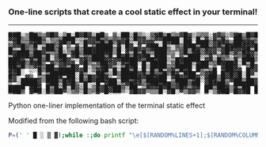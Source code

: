 ### One-line scripts that create a cool static effect in your terminal!
---

<pre style="line-height: .5em">
▓▓█  █▒▒ ▓█▓ ▒  █▓█▓░░█  ▒ ██░▓▒░ ▒▒▓░ ▒░▓█ ░▒▒▒ ░▓▒░▒▒░ █▓██░░▓▒▓ ▓█ █▓▓░▓▓ █▒█▒ █▓██▓  ▒▓░▒▓▒▓▓█░░ ▓█▒▓▓▒█▓░ ░█▓░  ▒ ▓█▓▒▓░ █ █▓█▒▓█░ ██▒ ▓█▓██▓█░▒▓░▒
▓▓▓░▒▓█░▒ ░ ░ █░░░  ░█░▒ ▒░░▒░█ ░░▒▓▓▒█ ▒ ▓▓░ ░░░▓ ▒░ ▓█▒  ▒▓ ░ ▒▓░▓░█▓░ ▒ ██▒░▓▓░▓▓███ ░░░ ░▒█░░ ▓▓ █▓░ █▓ ███▒ ▓▒░   ▓▒░░  ░▒░█░█▒▒▒░█▓ ▒ ▒░░ ▓█▓▒▒▓▓ 
░░█▒ ▓▒█▒░▒▒▒█▒█░░▒▓▓▒▒▒▒▒▒▓▓░░▓▓░░░ █▓██░█▒ █ ▓░░▒▓░ ▓█▒▓▒░▒█ ▓█░ ▒▒█░▒ █▒▒░▓░░▓█▓█  ▓░▒▒▒  ░░█░░▓ ▒▓█░░▓░▒░▓░▒ ░░█░░▓▒▒▓ ██ █   ▒░▓▓ ████▓▒▓ ▓░▓▒░▓█▓░
░▓▓ ▒░▓ ░░ ░▓ ▒  ░█ ░▒█░█░▓ █░   ▓▓ ░░░ ▒ ██  ██▒▓▓▒▓▒█▓▓▒▓▒░▒▓ █ ▒██░▓ ░▒▓░▒▒░ ▓▓▒██░░█▓▓▓█▓▓█▓ ▒█▒▒▓ ░▓█▓█▒ ░▓▓▒█ ▒█▓░░░█▒░▒  ██░   █░░ ▓ ▓██▒▓░▒██▓█ 
▒░ █▒▒▓░░██▒▒ ░ ▓ ░░▒████ ▒░▒▓ ▓ ▒▓█ █░░▒▒  █▒░▒  ▒░█▓░▓▒▓░█░▒▒ █░░█▒░░▓▒▓ ▓░  ▒▓▓░▓▒██░░  █▓░▓▒██ ▒▒█░░░ ░█▒░▓░▒█▒░▓░██ ░▒█░ ▓▒█░▓░▒░██▓░▒▓▒░ █▓ ░ ░░█▓
█░░█▒ ░ ▓ ▒░█░▒▒▓▒██▓██▓▓▒█ ▓░█░▓▒▒███▒ ░▒█▒▒▓▒▓▓▓ ▓█▒▓░▓▓░▒█ ██░▒░░▓█▓ █▒ ▓▓▓▓▒   █▒▒░░ ▓▒▓▒ ██ █░▒░░▒ ▓█░▓░░ ░▓░░ ░▓░▒█ ▓▓░▒▓▒▒█▓▒░ ▓▒██▓▓▒░ ▒▓█▓▓▒█ ░
░▓█▓█▒██ ▒ ▒█░ ▓█░▒░▒ ▓▒▓ █  ░ ▒▓░ █ ░ ▒ ▒  ▓▓░░░ ░░▒ ░▒▓▒▓ ▒▓░  ▒▒░▓▒█▒█▒ █▒▓▒ ▒▒▓ ░█▒░░█ ▒░▓░▒░▓░ ▒░░ ██▓░▒ ▒ █░▓▓▒▒█▒▒▒▒░▓▒▒░░▒ ░▒▒▒█▒█▒▓░▓▓░░█░░  █▒▓
░▒▓▓░▒ ▓▒█░▒▓█ ░░░▒▒███░▓ ▓▓█▒█▓▒█░░██░░ ▒░███░░▓░▒▒▒░▒░░█░▒▒▓ ░░▒▓█▒▓██░▒▓ ▒▒   ░█▒░▒▓▓█░█░ █▓░▓▒░▓█▒  ░▓▓  ▒▒ ░░▓▒▒ ▒▓▓██▒█░▒▓▓ ▒▓▓░▓░░▓▓▒░▓▓██▓▓ ░░ 
██▓░░▓▒█▒  ▒ ▒▓░ ▓▓▒░▒█▓ ▓░▓ █▒░▒ █▓█▓░░█▓██░▒ ▓▒░█▒ ░▓ █░█░▓░ ▒▓█ ▒▒░▒░░ ░ ░█ ░█▓█▒█░▒▓██░▓▓▒▓█▓▒█▓░░▓▒  ░░█░▒▒▓▓░▓░ ▒▓▒░▒▒▓ ▒███▓█  ▒ ▓▓░▓ █ ▒▓▒▒▓░  ░▓ 
▓█▒█▒▒▓░░ ▓░▓▓ ▓  █░░▒▒▓▓ ░▒▓▓█ █░ █▓█ ▒█░██░▓██ ▒ ▓██▒░ ░█ █▓▒▓▓ ▓▒██░░█░▒ █ ░▒▒▒ █▓░ ▒█▒▓ ▒▒▓░▒ ▓▓█   ▒░░▓░░▓▒█▓█░░▒█▓█ ▒░█▓▓▒▓█▒▓▒░▓█▒▒▓▓░▒ █▒█ ░░ █ ▓
▓▒▒  ░░▓▒██  ░▒█▓ █ ▒░▓█ ▒ ░▓▒█ █░█ █░▒░░█ █ █░░░░  █ ▓░ ▒ ▓ ▓  ▓ ░░█▓ ▓▒░█░ ▒▓░ ░█ █▓  ▓ ▒▓ ▓▒░▒▒▓▓▒░░▒▒█▒██░█ ▓▒▒█▒▓░█▒ ▒█░▒ ░ ▓█  ▓░▒ ██░█ ░░██▒█ ▒▓▒█
▒▓█░   ▓░░█▓███▓ ▓▒░ ▓▒░░█░██░░░▒ █▒▒░▒▓░░▓░  ▒░▒█ ▓ █░▓ █▓ ▒░▓█ █ █▓▓█▒█  ▓ ▒░░██ █▒▓█ █▓▓▓▒█  ██▓ ▒█░░▓ ░ ██ ░█ █▓██▒▓▒ ░▓░ ▓█▒▓  ░█▒▒█░░ ██░█▒█ ▓░▓▒ ░
▓    ░ ▒ ▒██▓ ██░▒  ░▓█▒░ ▒▒███▓▓▒▓▒▒█░▓▓ ▓██ ░▓▓█ █▓▓▓█░▓ ░░▓ █▓▒▒  ▓▒▓▒▒▓▓█░▓▓█▒▒░█▓▓░▒█▓▒▒██▒ ▒ ███ ▒▓███ ░ ▒░░  ▒▒▓ ░▒░▓▒▓▓▒░▒▓ ▒█▓▒▒    █ ▒ ▒░▒▒▓ ▓█
▓▓░ ▓▒  ▒█░ ▒░▒  █▒█▓▒█▓░  █▓▒▓▒ █▓▓██  █▓░░ ▓░░█▒▒█ ▓ ░ █░  █░█ █▓ ▒▒█░▓ █  ▒█▒▓ ▒▒ ░ ▒ █ █▓░▓▒░░▓ ▒▓  ▓░▓▒█░▒░█▒█▓█ ░░░ █ █ █  ░░█ ░█▒██░▓▒█ █ █   ░░▒▓
░  ████▓ ░██░█▓█░ ▒ ░█ ░██░░▓▒▒▓▒ ▓█░▓ ▒░██▒▓█ ▓▒▓░░▒ ██▒▓█▓▒█▓░██▒░▓█▓▓▒▒▓▒█▒▒▒ ▒▒ ▓░█░▒░   ▓▒▓░▓▒▒█▒▒▒█▓▓░▒▒  ░ ▓ ▓█▒░▒▒▓▓░░█▓▓ ▓ ░ ░░▓█▒ ▒▒ ░░▓░▓▒█▓██
░ ░█ ▓█  ▓ █░▓ █▒░█░ ▓ ▓░█░▒░█▓ ░▓▓▓▓▓█▒▓█▓▒▓▓  █▒██▒ ▓░██   ▓░█ ██▓ ▓█   ░▓▒▒▓█ █░█░▒ ░░▒█ █▓█░░ ██░▒ █░░██▒██ ▓▒▒░▓ ▒█░ ░▓█▒█ ░ ▒▓▓░▒█░█▓▓░▓░▓ ▓▓▒▒█▒▒█
███▒ ▒█▓ ▓▒▒░▓░░▒░▒ ▒▓▓▓▓██▒░ █ ░▒  ▓░░▒ ▓   ▒ █░ ▒█▓▒▒░▒▓ ██▒░▓█▒▒██░ ▒██▒░▒▓▒█▒ █ █▓ ▓▓░▒░░ ░▒▓░ ▓░██░▒░ ▓░▒░▒█▓ █░██░█▒█▓ ▓░░█▒▒░▒█ ░░█░███▒█▒ ░ ▒▒▒▒░
▒▓█▒ ▓░▓░▓▒██ ░▒▒░█▒░▓ █░░░  ▓█▓▓ ▒▒█ ▓█░ ▒▓▓░ ▒ ▒▓▓█ █▓▓█ ▓  ░▓░ ▓▓▒▓░ ▒▓▒▓▓▓▒█░▓░▓ ▒ ██░▒▒░█ ▒▓▒░▓▓░▓█▓█░▓  ▒░█ ▒  ▒  ▒ ▒▓ ▓░█ █ ░░ ▓▓▒▒█▒▓░█▒ ▓▒▒█▒▓░▓
</pre>

Python one-liner implementation of the terminal static effect

Modified from the following bash script:

``` bash
P=(' ' █ ░ ▒ ▓);while :;do printf "\e[$[RANDOM%LINES+1];$[RANDOM%COLUMNS+1]f${P[$RANDOM%5]}";done
```
